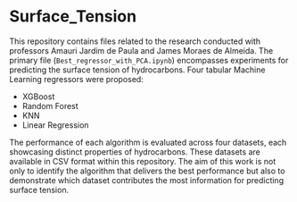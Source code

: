 # Surface_Tension


This repository contains files related to the research conducted with professors Amauri Jardim de Paula and James Moraes de Almeida. The primary file (`Best_regressor_with_PCA.ipynb`) encompasses experiments for predicting the surface tension of hydrocarbons. Four tabular Machine Learning regressors were proposed:

- XGBoost
- Random Forest
- KNN
- Linear Regression
  
The performance of each algorithm is evaluated across four datasets, each showcasing distinct properties of hydrocarbons. These datasets are available in CSV format within this repository. The aim of this work is not only to identify the algorithm that delivers the best performance but also to demonstrate which dataset contributes the most information for predicting surface tension.
